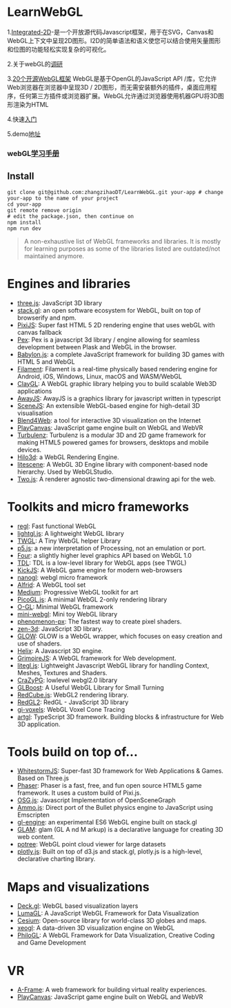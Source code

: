 # LearnWebGL

1.[Integrated-2D](https://github.com/I2Djs/I2Djs)-是一个开放源代码Javascript框架，用于在SVG，Canvas和WebGL上下文中呈现2D图形。I2D的简单语法和语义使您可以结合使用矢量图形和位图的功能轻松实现复杂的可视化。

2.关于webGL的[调研](https://zhuanlan.zhihu.com/p/62250018)

3.[20个开源WebGL框架](https://medevel.com/16-webgl-opensource-frameworks/)
WebGL是基于OpenGL的JavaScript API /库，它允许Web浏览器在浏览器中呈现3D / 2D图形，而无需安装额外的插件，桌面应用程序，任何第三方插件或浏览器扩展。WebGL允许通过浏览器使用机器GPU将3D图形渲染为HTML

4.快速[入门](https://zhuanlan.zhihu.com/p/23272116)

5.demo[地址](https://discoverthreejs.com/examples/first-steps/)

### webGL[学习手册](https://bashooka.com/coding/25-beginner-friendly-three-js-tutorials-examples/)

## Install
```
git clone git@github.com:zhangzihaoDT/LearnWebGL.git your-app # change your-app to the name of your project
cd your-app
git remote remove origin
# edit the package.json, then continue on
npm install
npm run dev
```
> A non-exhaustive list of WebGL frameworks and libraries. It is mostly for learning purposes as some of the libraries listed are outdated/not maintained anymore.

# Engines and libraries
* [three.js](https://github.com/mrdoob/three.js): JavaScript 3D library
* [stack.gl](http://stack.gl/): an open software ecosystem for WebGL, built on top of browserify and npm.
* [PixiJS](https://github.com/pixijs/pixi.js): Super fast HTML 5 2D rendering engine that uses webGL with canvas fallback
* [Pex](https://github.com/pex-gl/pex): Pex is a javascript 3d library / engine allowing for seamless development between Plask and WebGL in the browser.
* [Babylon.js](https://github.com/BabylonJS/Babylon.js): a complete JavaScript framework for building 3D games with HTML 5 and WebGL
* [Filament](https://github.com/google/filament/): Filament is a real-time physically based rendering engine for Android, iOS, Windows, Linux, macOS and WASM/WebGL
* [ClayGL](https://github.com/pissang/claygl): A WebGL graphic library helping you to build scalable Web3D applications
* [AwayJS](https://github.com/awayjs/awayjs-full): AwayJS is a graphics library for javascript written in typescript
* [SceneJS](https://github.com/xeolabs/scenejs): An extensible WebGL-based engine for high-detail 3D visualisation
* [Blend4Web](https://github.com/TriumphLLC/Blend4Web): a tool for interactive 3D visualization on the Internet
* [PlayCanvas](https://github.com/playcanvas/engine): JavaScript game engine built on WebGL and WebVR
* [Turbulenz](https://github.com/turbulenz/turbulenz_engine): Turbulenz is a modular 3D and 2D game framework for making HTML5 powered games for browsers, desktops and mobile devices.
* [Hilo3d](https://github.com/hiloteam/Hilo3d): a WebGL Rendering Engine.
* [litescene](https://github.com/jagenjo/litescene.js): A WebGL 3D Engine library with component-based node hierarchy. Used by WebGLStudio.
* [Two.js](https://github.com/jonobr1/two.js): A renderer agnostic two-dimensional drawing api for the web.

# Toolkits and micro frameworks
* [regl](https://github.com/regl-project/regl): Fast functional WebGL
* [lightgl.js](https://github.com/evanw/lightgl.js): A lightweight WebGL library
* [TWGL](https://github.com/greggman/twgl.js): A Tiny WebGL helper Library
* [p5.js](https://github.com/processing/p5.js): a new interpretation of Processing, not an emulation or port.
* [Four](https://github.com/allotrop3/four): a slightly higher level graphics API based on WebGL 1.0
* [TDL](https://github.com/greggman/tdl): TDL is a low-level library for WebGL apps (see TWGL)
* [KickJS](https://github.com/mortennobel/KickJS): A WebGL game engine for modern web-browsers
* [nanogl](https://github.com/plepers/nanogl): webgl micro framework
* [Alfrid](https://github.com/yiwenl/Alfrid): A WebGL tool set
* [Medium](https://github.com/amelierosser/medium): Progressive WebGL toolkit for art
* [PicoGL.js](https://github.com/tsherif/picogl.js): A minimal WebGL 2-only rendering library
* [O-GL](https://github.com/oframe/ogl): Minimal WebGL framework
* [mini-webgl](https://github.com/jsantell/mini-webgl): Mini toy WebGL library
* [phenomenon-px](https://github.com/vaneenige/phenomenon-px): The fastest way to create pixel shaders.
* [zen-3d](https://github.com/shawn0326/zen-3d): JavaScript 3D library.
* [GLOW](https://github.com/empaempa/GLOW): GLOW is a WebGL wrapper, which focuses on easy creation and use of shaders.
* [Helix](https://github.com/DerSchmale/helixjs): A Javascript 3D engine.
* [GrimoireJS](https://github.com/GrimoireGL/GrimoireJS): A WebGL framework for Web development.
* [litegl.js](https://github.com/jagenjo/litegl.js): Lightweight Javascript WebGL library for handling Context, Meshes, Textures and Shaders.
* [CraZyPG](https://github.com/PrincessGod/CraZyPG): lowlevel webgl2.0 library
* [GLBoost](https://github.com/emadurandal/GLBoost): A Useful WebGL Library for Small Turning
* [RedCube.js](https://github.com/Reon90/redcube): WebGL2 rendering library.
* [RedGL2](https://github.com/redcamel/RedGL2): RedGL - JavaScript 3D library
* [gi-voxels](https://github.com/novalain/gi-voxels): WebGL Voxel Cone Tracing 
* [artgl](https://github.com/mikialex/artgl): TypeScript 3D framework. Building blocks & infrastructure for Web 3D application.

# Tools build on top of...
* [WhitestormJS](https://github.com/WhitestormJS/whitestorm.js):  Super-fast 3D framework for Web Applications & Games. Based on Three.js
* [Phaser](https://github.com/photonstorm/phaser): Phaser is a fast, free, and fun open source HTML5 game framework. It uses a custom build of Pixi.js.
* [OSG.js](https://github.com/cedricpinson/osgjs): Javascript Implementation of OpenSceneGraph
* [Ammo.js](https://github.com/kripken/ammo.js/): Direct port of the Bullet physics engine to JavaScript using Emscripten
* [gl-engine](https://github.com/gl-engine/gl-engine): an experimental ES6 WebGL engine built on stack.gl
* [GLAM](https://github.com/tparisi/glam): glam (GL A nd M arkup) is a declarative language for creating 3D web content.
* [potree](https://github.com/potree/potree): WebGL point cloud viewer for large datasets
* [plotly.js](https://github.com/plotly/plotly.js/): Built on top of d3.js and stack.gl, plotly.js is a high-level, declarative charting library.

# Maps and visualizations
* [Deck.gl](https://github.com/uber/deck.gl): WebGL based visualization layers
* [LumaGL](https://github.com/uber/luma.gl): A JavaScript WebGL Framework for Data Visualization
* [Cesium](http://cesiumjs.org/): Open-source library for world-class 3D globes and maps.
* [xeogl](https://github.com/xeolabs/xeogl): A data-driven 3D visualization engine on WebGL
* [PhiloGL](https://github.com/senchalabs/philogl): A WebGL Framework for Data Visualization, Creative Coding and Game Development

# VR
* [A-Frame](https://github.com/aframevr/aframe/): A web framework for building virtual reality experiences.
* [PlayCanvas](https://github.com/playcanvas/engine): JavaScript game engine built on WebGL and WebVR
